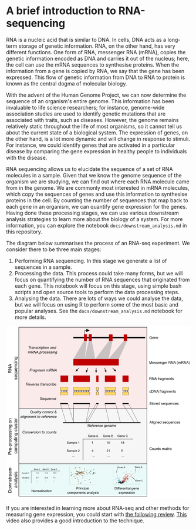 # A brief introduction to RNA-sequencing

RNA is a nucleic acid that is similar to DNA. In cells, DNA acts as a long-term storage of genetic information. RNA, on the other hand, has very different functions. One form of RNA, messenger RNA (mRNA), copies the genetic information encoded as DNA and carries it out of the nucleus; here, the cell can use the mRNA sequences to synthesise proteins. When the information from a gene is copied by RNA, we say that the gene has been expressed. This flow of genetic information from DNA to RNA to protein is known as the central dogma of molecular biology.

With the advent of the Human Genome Project, we can now determine the sequence of an organism's entire genome. This information has been invaluable to life science researchers; for instance, genome-wide association studies are used to identify genetic mutations that are associated with traits, such as diseases. However, the genome remains relatively static throughout the life of most organisms, so it cannot tell us about the current state of a biological system. The expression of genes, on the other hand, is a lot more dynamic and will change in response to stimuli. For instance, we could identify genes that are activated in a particular disease by comparing the gene expression in healthy people to individuals with the disease.

RNA sequencing allows us to elucidate the sequence of a set of RNA molecules in a sample. Given that we know the genome sequence of the organism we are studying, we can find out where each RNA molecule came from in the genome. We are commonly most interested in mRNA molecules, which copy the sequences of genes and use this information to synthesise proteins in the cell. By counting the number of sequences that map back to each gene in an organism, we can quantify gene expression for the genes. Having done these processing stages, we can use various downstream analysis strategies to learn more about the biology of a system. For more information, you can explore the notebook `docs/downstream_analysis.md` in this repository.

The diagram below summarises the process of an RNA-seq experiment. We consider there to be three main stages:

1. Performing RNA sequencing. In this stage we generate a list of sequences in a sample.
2. Processing the data. This process could take many forms, but we will focus on quantifying the number of RNA sequences that originated from each gene. This notebook will focus on this stage, using simple bash scripts and open source tools to perform the data processing steps.
3. Analysing the data. There are lots of ways we could analyse the data, but we will focus on using R to perform some of the most basic and popular analyses. See the `docs/downstream_analysis.md` notebook for more details.

![A flow diagram outlining the RNA-seq analysis workflow](assets/flow.png?raw=true "An overview of RNA sequencing, data preprocessing and downstream analysis.")

If you are interested in learning more about RNA-seq and other methods for measuring gene expression, you could start with [the following review](https://doi.org/10.1371/journal.pcbi.1005457). [This](https://www.youtube.com/watch?v=tlf6wYJrwKY) video also provides a good introduction to the technique.
